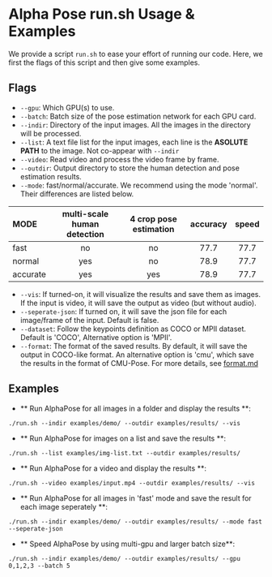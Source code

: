 Alpha Pose run.sh Usage & Examples
====================================

We provide a script `run.sh` to ease your effort of running our code. Here, we first the flags of this script and then give some examples.

## Flags
- `--gpu`: Which GPU(s) to use. 
- `--batch`: Batch size of the pose estimation network for each GPU card. 
- `--indir`: Directory of the input images. All the images in the directory will be processed.
- `--list`: A text file list for the input images, each line is the **ASOLUTE PATH** to the image. Not co-appear with `--indir`
- `--video`: Read video and process the video frame by frame.
- `--outdir`: Output directory to store the human detection and pose estimation results.
- `--mode`: fast/normal/accurate. We recommend using the mode 'normal'. Their differences are listed below.

<center>

| MODE | multi-scale human detection | 4 crop pose estimation | accuracy | speed |
|:-------|:-----:|:-------:|:-------:|:-------:|
| fast | no | no | 77.7 | 77.7 |
| normal | yes | no | 78.9 | 77.7 |
| accurate | yes | yes | 78.9 | 77.7 |

</center>

- `--vis`: If turned-on, it will visualize the results and save them as images. If the input is video, it will save the output as video (but without audio).
- `--seperate-json`: If turned on, it will save the json file for each image/frame of the input. Default is false.
- `--dataset`: Follow the keypoints definition as COCO or MPII dataset. Default is 'COCO', Alternative option is 'MPII'.
- `--format`: The format of the saved results. By default, it will save the output in COCO-like format. An alternative option is 'cmu', which save the results in the format of CMU-Pose. For more details, see [format.md](format.md)

## Examples
- ** Run AlphaPose for all images in a folder and display the results **:
```
./run.sh --indir examples/demo/ --outdir examples/results/ --vis
```
- ** Run AlphaPose for images on a list and save the results **:
```
./run.sh --list examples/img-list.txt --outdir examples/results/
```
- ** Run AlphaPose for a video and display the results **:
```
./run.sh --video examples/input.mp4 --outdir examples/results/ --vis
```
- ** Run AlphaPose for all images in 'fast' mode and save the result for each image seperately **:
```
./run.sh --indir examples/demo/ --outdir examples/results/ --mode fast --seperate-json
```
- ** Speed AlphaPose by using multi-gpu and larger batch size**:
```
./run.sh --indir examples/demo/ --outdir examples/results/ --gpu 0,1,2,3 --batch 5
```